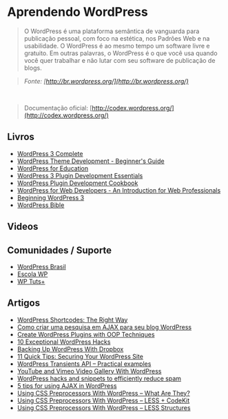 # Aprendendo WordPress

> O WordPress é uma plataforma semântica de vanguarda para publicação pessoal, com foco na estética, nos Padrões Web e na usabilidade. O WordPress é ao mesmo tempo um software livre e gratuito. Em outras palavras, o WordPress é o que você usa quando você quer trabalhar e não lutar com seu software de publicação de blogs.

> *Fonte: [http://br.wordpress.org/](http://br.wordpress.org/)*

<br>

> Documentação oficial: [http://codex.wordpress.org/](http://codex.wordpress.org/)

## Livros
* [WordPress 3 Complete](http://www.packtpub.com/wordpress-3-complete/book)
* [WordPress Theme Development - Beginner's Guide](http://www.packtpub.com/wordpress-create-flexible-powerful-professional-theme-design-beginners-guide/book)
* [WordPress for Education](http://www.packtpub.com/wordpress-interactive-engaging-elearning-education-websites/book)
* [WordPress 3 Plugin Development Essentials](http://www.packtpub.com/wordpress-3-plugin-development-essentials/book)
* [WordPress Plugin Development Cookbook](http://www.packtpub.com/wordpress-plugin-development-cookbook/book)
* [WordPress for Web Developers - An Introduction for Web Professionals](http://www.apress.com/9781430258667)
* [Beginning WordPress 3](http://www.apress.com/9781430228950)
* [WordPress Bible](http://shop.oreilly.com/product/9780470937815.do)

## Videos

## Comunidades / Suporte

* [WordPress Brasil](https://groups.google.com/forum/#!forum/wordpress-brasil)
* [Escola WP](http://www.escolawp.com/)
* [WP Tuts+](http://wp.tutsplus.com/)

## Artigos

* [WordPress Shortcodes: The Right Way](http://net.tutsplus.com/tutorials/wordpress/wordpress-shortcodes-the-right-way/)
* [Como criar uma pesquisa em AJAX para seu blog WordPress](http://www.escolawp.com/2011/01/como-criar-uma-pesquisa-em-ajax-para-seu-blog-wordpress/)
* [Create WordPress Plugins with OOP Techniques](http://net.tutsplus.com/tutorials/wordpress/create-wordpress-plugins-with-oop-techniques/)
* [10 Exceptional WordPress Hacks](http://wp.smashingmagazine.com/2009/04/15/10-exceptional-wordpress-hacks/)
* [Backing Up WordPress With Dropbox](http://wp.tutsplus.com/tutorials/backing-up-wordpress-with-dropbox/)
* [11 Quick Tips: Securing Your WordPress Site](http://wp.tutsplus.com/tutorials/11-quick-tips-securing-your-wordpress-site/)
* [WordPress Transients API – Practical examples](http://www.catswhocode.com/blog/wordpress-transients-api-practical-examples)
* [YouTube and Vimeo Video Gallery With WordPress](http://wp.tutsplus.com/tutorials/creative-coding/youtube-and-vimeo-video-gallery-with-wordpress/)
* [WordPress hacks and snippets to efficiently reduce spam](http://www.catswhocode.com/blog/wordpress-hacks-and-snippets-to-efficiently-reduce-spam)
* [5 tips for using AJAX in WordPress](http://www.garyc40.com/2010/03/5-tips-for-using-ajax-in-wordpress/)
* [Using CSS Preprocessors With WordPress – What Are They?](http://wp.tutsplus.com/tutorials/theme-development/using-preprocessors-with-wordpress-what-are-they/)
* [Using CSS Preprocessors With WordPress – LESS + CodeKit](http://wp.tutsplus.com/tutorials/theme-development/using-css-preprocessors-with-wordpress-less-codekit/)
* [Using CSS Preprocessors With WordPress – LESS Structures](http://wp.tutsplus.com/tutorials/theme-development/using-css-preprocessors-with-wordpress-less-structures/)